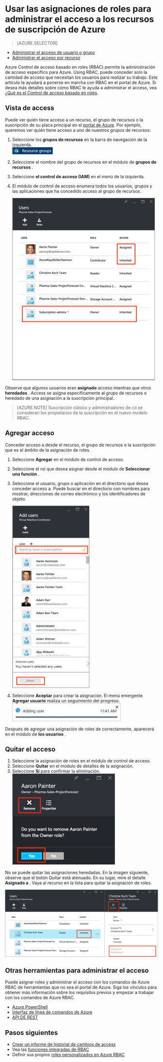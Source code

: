 <properties
    pageTitle="Usar el control de acceso basado en roles en el portal de Azure | Microsoft Azure"
    description="Introducción en la administración de acceso de Control de acceso basado en roles en el Portal de Azure. Utilice las asignaciones de roles para asignar permisos a los recursos."
    services="active-directory"
    documentationCenter=""
    authors="kgremban"
    manager="femila"
    editor=""/>

<tags
    ms.service="active-directory"
    ms.devlang="na"
    ms.topic="get-started-article"
    ms.tgt_pltfrm="na"
    ms.workload="identity"
    ms.date="10/10/2016"
    ms.author="kgremban"/>

# <a name="use-role-assignments-to-manage-access-to-your-azure-subscription-resources"></a>Usar las asignaciones de roles para administrar el acceso a los recursos de suscripción de Azure

> [AZURE.SELECTOR]
- [Administrar el acceso de usuario o grupo](role-based-access-control-manage-assignments.md)
- [Administrar el acceso por recurso](role-based-access-control-configure.md)

Azure Control de acceso basado en roles (RBAC) permite la administración de acceso específico para Azure. Using RBAC, puede conceder solo la cantidad de acceso que necesitan los usuarios para realizar su trabajo. Este artículo le ayudará a ponerse en marcha con RBAC en el portal de Azure. Si desea más detalles sobre cómo RBAC le ayuda a administrar el acceso, vea [¿Qué es el Control de acceso basado en roles](role-based-access-control-what-is.md).

## <a name="view-access"></a>Vista de access
Puede ver quién tiene acceso a un recurso, el grupo de recursos o la suscripción de su placa principal en el [portal de Azure](https://portal.azure.com). Por ejemplo, queremos ver quién tiene acceso a uno de nuestros grupos de recursos:

1. Seleccione los **grupos de recursos** en la barra de navegación de la izquierda.  
    ![Grupos de recursos - icono](./media/role-based-access-control-configure/resourcegroups_icon.png)
2. Seleccione el nombre del grupo de recursos en el módulo de **grupos de recursos** .
3. Seleccione **el control de acceso (IAM)** en el menú de la izquierda.  
4. El módulo de control de acceso enumera todos los usuarios, grupos y las aplicaciones que ha concedido acceso al grupo de recursos.  

    ![Módulo de usuarios - vs heredados asignado captura de pantalla de access](./media/role-based-access-control-configure/view-access.png)

Observe que algunos usuarios eran **asignado** acceso mientras que otros **heredados** . Access se asigna específicamente al grupo de recursos o heredado de una asignación a la suscripción principal.

> [AZURE.NOTE] Suscripción clásico y administradores de co se consideran los propietarios de la suscripción en el nuevo modelo RBAC.


## <a name="add-access"></a>Agregar acceso
Conceder acceso a desde el recurso, el grupo de recursos o la suscripción que es el ámbito de la asignación de roles.

1. Seleccione **Agregar** en el módulo de control de acceso.  
2. Seleccione el rol que desea asignar desde el módulo de **Seleccionar una función** .
3. Seleccione el usuario, grupo o aplicación en el directorio que desea conceder acceso a. Puede buscar en el directorio con nombres para mostrar, direcciones de correo electrónico y los identificadores de objeto.  

    ![Agregar módulo de usuarios: captura de pantalla de búsqueda](./media/role-based-access-control-configure/grant-access2.png)

4. Seleccione **Aceptar** para crear la asignación. El menú emergente **Agregar usuario** realiza un seguimiento del progreso.  
    ![Agregar barras de progreso de usuario - captura de pantalla](./media/role-based-access-control-configure/addinguser_popup.png)

Después de agregar una asignación de roles de correctamente, aparecerá en el módulo de **los usuarios** .

## <a name="remove-access"></a>Quitar el acceso

1. Seleccione la asignación de roles en el módulo de control de acceso.
2. Seleccione **Quitar** en el módulo de detalles de la asignación.  
3. Seleccione **Sí** para confirmar la eliminación.  
    ![Módulo de usuarios - quitar de la captura de pantalla de funciones](./media/role-based-access-control-configure/remove-access1.png)

No se puede quitar las asignaciones heredadas. En la imagen siguiente, observe que el botón Quitar está atenuado. En su lugar, mire el detalle **Asignado a** . Vaya al recurso en la lista para quitar la asignación de roles.

![Módulo de usuarios - heredado access deshabilita quita captura de pantalla del botón](./media/role-based-access-control-configure/remove-access2.png)

## <a name="other-tools-to-manage-access"></a>Otras herramientas para administrar el acceso
Puede asignar roles y administrar el acceso con los comandos de Azure RBAC de herramientas que no sea el portal de Azure.  Siga los vínculos para obtener más información sobre los requisitos previos y empezar a trabajar con los comandos de Azure RBAC.

- [Azure PowerShell](role-based-access-control-manage-access-powershell.md)
- [Interfaz de línea de comandos de Azure](role-based-access-control-manage-access-azure-cli.md)
- [API DE REST](role-based-access-control-manage-access-rest.md)

## <a name="next-steps"></a>Pasos siguientes
- [Crear un informe de historial de cambios de access](role-based-access-control-access-change-history-report.md)
- Vea las [funciones integradas de RBAC](role-based-access-built-in-roles.md)
- Definir sus propios [roles personalizados en Azure RBAC](role-based-access-control-custom-roles.md)
